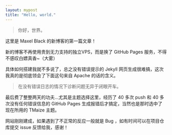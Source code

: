 ```yaml
---
layout: mypost
title: "Hello, world."
---
```

> 你好，世界。

这里是 Maxel Black 的新博客的第一篇文章！
<!--MORE-->

新的博客不再使用贵到无力支持的独立VPS，而是换了 GitHub Pages 服务，不得不感叹白嫖真香~（大雾）

具体如何搭建我就不多说了，总之没有错误提示的 Jekyll 网页生成很难搞，这次我真的是彻底领会了下面这句来自 Apache 的话的含义。

> 在没有错误日志的情况下诊断问题无异于闭眼开车。

最后费了整整两天的功夫...尤其是主题选择这里，经历了 40 多次 push 和 40 多次没有任何错误信息的 GitHub Pages 生成报错后才搞定，当然也是那时选中了现在所用的 TMaize 主题。

网站刚刚建成，如果遇到了不正常的反应一般就是 Bug ，如有时间可以在项目仓库提交 issue 反馈给我，感谢！

